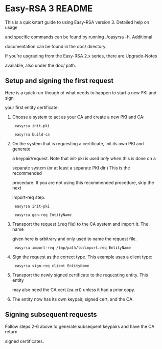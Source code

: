 Easy-RSA 3 README
============================



This is a quickstart guide to using Easy-RSA version 3. Detailed help on usage

and specific commands can be found by running ./easyrsa -h.  Additional

documentation can be found in the doc/ directory.



If you're upgrading from the Easy-RSA 2.x series, there are Upgrade-Notes

available, also under the doc/ path.



Setup and signing the first request
-----------------------------------



Here is a quick run-though of what needs to happen to start a new PKI and sign

your first entity certificate:



1. Choose a system to act as your CA and create a new PKI and CA:



        easyrsa init-pki

        easyrsa build-ca



2. On the system that is requesting a certificate, init its own PKI and generate

   a keypair/request. Note that init-pki is used _only_ when this is done on a

   separate system (or at least a separate PKI dir.) This is the recommended

   procedure. If you are not using this recommended procedure, skip the next

   import-req step.



        easyrsa init-pki

        easyrsa gen-req EntityName



3. Transport the request (.req file) to the CA system and import it. The name

   given here is arbitrary and only used to name the request file.



        easyrsa import-req /tmp/path/to/import.req EntityName



4. Sign the request as the correct type. This example uses a client type:



        easyrsa sign-req client EntityName



5. Transport the newly signed certificate to the requesting entity. This entity

   may also need the CA cert (ca.crt) unless it had a prior copy.



6. The entity now has its own keypair, signed cert, and the CA.



Signing subsequent requests
---------------------------



Follow steps 2-6 above to generate subsequent keypairs and have the CA return

signed certificates.



